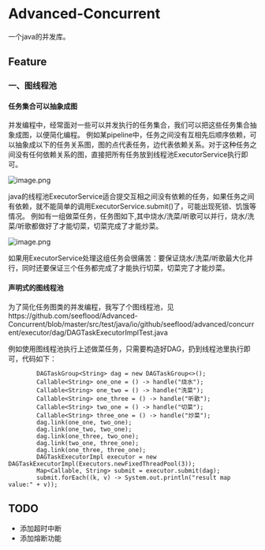# Advanced-Concurrent
一个java的并发库。


## Feature
### 一、图线程池
#### 任务集合可以抽象成图
并发编程中，经常面对一些可以并发执行的任务集合，我们可以把这些任务集合抽象成图，以便简化编程。
例如某pipeline中，任务之间没有互相先后顺序依赖，可以抽象成以下的任务关系图，图的点代表任务，边代表依赖关系。对于这种任务之间没有任何依赖关系的图，直接把所有任务放到线程池ExecutorService执行即可。

![image.png](https://upload-images.jianshu.io/upload_images/8926363-ed6f2b9dddcc8c94.png?imageMogr2/auto-orient/strip%7CimageView2/2/w/1240)


java的线程池ExecutorService适合提交互相之间没有依赖的任务，如果任务之间有依赖，就不能简单的调用ExecutorService.submit()了，可能出现死锁、饥饿等情况。
例如有一组做菜任务，任务图如下,其中烧水/洗菜/听歌可以并行，烧水/洗菜/听歌都做好了才能切菜，切菜完成了才能炒菜。

 ![image.png](https://upload-images.jianshu.io/upload_images/8926363-83b487d5c655f3e1.png?imageMogr2/auto-orient/strip%7CimageView2/2/w/1240)
 
如果用ExecutorService处理这组任务会很痛苦：要保证烧水/洗菜/听歌最大化并行，同时还要保证三个任务都完成了才能执行切菜，切菜完了才能炒菜。

#### 声明式的图线程池
为了简化任务图类的并发编程，我写了个图线程池，见https://github.com/seeflood/Advanced-Concurrent/blob/master/src/test/java/io/github/seeflood/advanced/concurrent/executor/dag/DAGTaskExecutorImplTest.java

例如使用图线程池执行上述做菜任务，只需要构造好DAG，扔到线程池里执行即可，代码如下：
```
        DAGTaskGroup<String> dag = new DAGTaskGroup<>();
        Callable<String> one_one = () -> handle("烧水");
        Callable<String> one_two = () -> handle("洗菜");
        Callable<String> one_three = () -> handle("听歌");
        Callable<String> two_one = () -> handle("切菜");
        Callable<String> three_one = () -> handle("炒菜");
        dag.link(one_one, two_one);
        dag.link(one_two, two_one);
        dag.link(one_three, two_one);
        dag.link(two_one, three_one);
        dag.link(one_three, three_one);
        DAGTaskExecutorImpl executor = new DAGTaskExecutorImpl(Executors.newFixedThreadPool(3));
        Map<Callable, String> submit = executor.submit(dag);
        submit.forEach((k, v) -> System.out.println("result map value:" + v));

```

## TODO

- 添加超时中断
- 添加熔断功能
